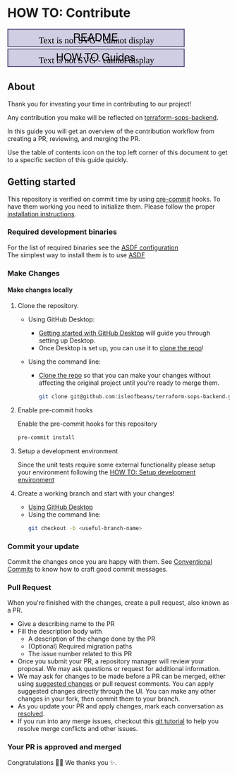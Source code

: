# HOW TO: Contribute

[![readme](./docs/assets/breadcrum-readme.drawio.svg)](./README.md)[![how-to-guides](./docs/assets/breadcrum-how-to-guides.drawio.svg)](./docs/how-to/index.md)

## About

Thank you for investing your time in contributing to our project!

Any contribution you make will be reflected on [terraform-sops-backend](https://github.com/isleofbeans/terraform-sops-backend).

In this guide you will get an overview of the contribution workflow from creating a PR, reviewing, and merging the PR.

Use the table of contents icon on the top left corner of this document to get to a specific section of this guide quickly.

## Getting started

This repository is verified on commit time by using [pre-commit](https://pre-commit.com/) hooks. To have them working you need to initialize them. Please follow the proper [installation instructions](https://pre-commit.com/#install).

### Required development binaries

For the list of required binaries see the [ASDF configuration](./.tool-versions)  
The simplest way to install them is to use [ASDF](https://asdf-vm.com/guide/getting-started.html)

### Make Changes

#### Make changes locally

1. Clone the repository.
    - Using GitHub Desktop:
        - [Getting started with GitHub Desktop](https://docs.github.com/en/desktop/installing-and-configuring-github-desktop/getting-started-with-github-desktop) will guide you through setting up Desktop.
        - Once Desktop is set up, you can use it to [clone the repo](https://docs.github.com/en/desktop/contributing-and-collaborating-using-github-desktop/adding-and-cloning-repositories/cloning-and-forking-repositories-from-github-desktop#cloning-a-repository)!

    - Using the command line:
        - [Clone the repo](https://docs.github.com/en/get-started/quickstart/fork-a-repo#cloning-your-forked-repository) so that you can make your changes without affecting the original project until you're ready to merge them.
            ```sh
            git clone git@github.com:isleofbeans/terraform-sops-backend.git
            ```

2. Enable pre-commit hooks

    Enable the pre-commit hooks for this repository

    ```sh
    pre-commit install
    ```

5. Setup a development environment

    Since the unit tests require some external functionality please setup your environment following the [HOW TO: Setup development environment](./docs/how-to/setup-development-environment.md)

6. Create a working branch and start with your changes!
    - [Using GitHub Desktop](https://docs.github.com/en/desktop/contributing-and-collaborating-using-github-desktop/making-changes-in-a-branch/managing-branches#creating-a-branch)
    - Using the command line:
        ```sh
        git checkout -b <useful-branch-name>
        ```

### Commit your update

Commit the changes once you are happy with them. See [Conventional Commits](https://www.conventionalcommits.org/en/v1.0.0/) to know how to craft good commit messages.

### Pull Request

When you're finished with the changes, create a pull request, also known as a PR.

- Give a describing name to the PR
- Fill the description body with
    - A description of the change done by the PR
    - (Optional) Required migration paths
    - The issue number related to this PR
- Once you submit your PR, a repository manager will review your proposal. We may ask questions or request for additional information.
- We may ask for changes to be made before a PR can be merged, either using [suggested changes](https://docs.github.com/en/github/collaborating-with-issues-and-pull-requests/incorporating-feedback-in-your-pull-request) or pull request comments. You can apply suggested changes directly through the UI. You can make any other changes in your fork, then commit them to your branch.
- As you update your PR and apply changes, mark each conversation as [resolved](https://docs.github.com/en/github/collaborating-with-issues-and-pull-requests/commenting-on-a-pull-request#resolving-conversations).
- If you run into any merge issues, checkout this [git tutorial](https://lab.github.com/githubtraining/managing-merge-conflicts) to help you resolve merge conflicts and other issues.

### Your PR is approved and merged

Congratulations :tada::tada: We thanks you :sparkles:.
